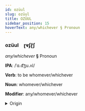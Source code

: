 ```yaml
---
id: ozüul
slug: ozüul
title: OZÜUL
sidebar_position: 15
hoverText: any/whichever § Pronoun
---
```


### ozüul&emsp;<span kind="abugida">ɽⱴʄɽ͊ʃ</span>

*any/whichever* **§** Pronoun

**IPA**: /ˈɑ.d͡ʒu.ʌl/

**Verb**: to be whomever/whichever

**Noun**: whomever/whichever

**Modifier**: any/whomever/whichever

<details>
    <summary>Origin</summary>
    Abkhazian аӡәыр aӡəyr /ad͡ʑʷər/<br/>
    <em>Abkhazo-Adyghean Language Family</em>
</details>